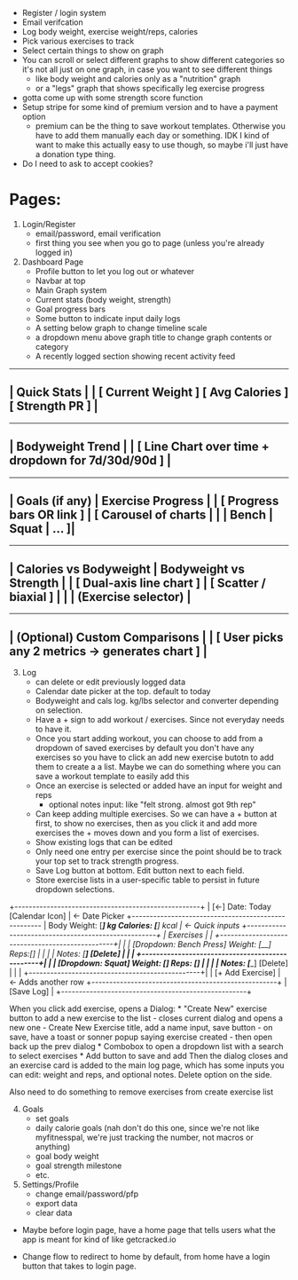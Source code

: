* Register / login system
* Email verifcation
* Log body weight, exercise weight/reps, calories
* Pick various exercises to track
* Select certain things to show on graph
* You can scroll or select different graphs to show different categories
so it's not all just on one graph, in case you want to see different things
    - like body weight and calories only as a "nutrition" graph
    - or a "legs" graph that shows specifically leg exercise progress
* gotta come up with some strength score function
* Setup stripe for some kind of premium version and to have a payment option
    - premium can be the thing to save workout templates. Otherwise you have to 
    add them manually each day or something. IDK I kind of want to make this
    actually easy to use though, so maybe i'll just have a donation type thing.
* Do I need to ask to accept cookies?

# Pages:
1. Login/Register
    - email/password, email verification
    - first thing you see when you go to page (unless you're already logged in)
2. Dashboard Page
    - Profile button to let you log out or whatever
    - Navbar at top
    - Main Graph system
    - Current stats (body weight, strength)
    - Goal progress bars
    - Some button to indicate input daily logs
    - A setting below graph to change timeline scale
    - a dropdown menu above graph title to change graph contents or category
    - A recently logged section showing recent activity feed

---------------------------------------------------------
|   Quick Stats                                          |
|  [ Current Weight ]  [ Avg Calories ]  [ Strength PR ] |
---------------------------------------------------------

---------------------------------------------------------
|                   Bodyweight Trend                    |
|   [ Line Chart over time + dropdown for 7d/30d/90d ]   |
---------------------------------------------------------

---------------------------------------------------------
|        Goals (if any)        |     Exercise Progress   |
|  [ Progress bars OR link ]   |  [ Carousel of charts   |
|                              |    Bench | Squat | ... ]|
---------------------------------------------------------

---------------------------------------------------------
| Calories vs Bodyweight       | Bodyweight vs Strength  |
|  [ Dual-axis line chart ]    | [ Scatter / biaxial ]  |
|                              |   (Exercise selector)   |
---------------------------------------------------------

---------------------------------------------------------
|            (Optional) Custom Comparisons              |
|  [ User picks any 2 metrics → generates chart ]        |
---------------------------------------------------------

3. Log
    - can delete or edit previously logged data
    - Calendar date picker at the top. default to today
    - Bodyweight and cals log. kg/lbs selector and converter depending on selection.
    - Have a + sign to add workout / exercises. Since not everyday needs to have it.
    - Once you start adding workout, you can choose to add from a dropdown of saved exercises
        by default you don't have any exercises so you have to click an add new exercise butotn to
        add them to create a a list.
        Maybe we can do something where you can save a workout template to easily add this
    - Once an exercise is selected or added have an input for weight and reps
        - optional notes input: like "felt strong. almost got 9th rep"
    - Can keep adding multiple exercises. So we can have a + button at first, to show no
    exercises, then as you click it and add more exercises the + moves down and
    you form a list of exercises.
    - Show existing logs that can be edited
    - Only need one entry per exercise since the point should be to track your
    top set to track strength progress.
    - Save Log button at bottom. Edit button next to each field.
    - Store exercise lists in a user-specific table to persist in future dropdown selections.

+----------------------------------------------------+
| [←] Date: Today  [Calendar Icon]                  |  <- Date Picker
+----------------------------------------------------
| Body Weight: [___] kg    Calories: [____] kcal    |  <- Quick inputs
+----------------------------------------------------+
| Exercises                                         |
| +------------------------------------------------+|
| | [Dropdown: Bench Press]  Weight: [__] Reps:[] | |
| | Notes: [__________]  [Delete]                 | |
| +------------------------------------------------+|
| | [Dropdown: Squat]  Weight: [__] Reps: [__]    | |
| | Notes: [__________]  [Delete]                 | |
| +------------------------------------------------+|
| [+ Add Exercise]                                  | <- Adds another row
+----------------------------------------------------+
| [Save Log]                                        |
+----------------------------------------------------+

When you click add exercise, opens a Dialog:
    * "Create New" exercise button to add a new exercise to the list
        - closes current dialog and opens a new one
        - Create New Exercise title, add a name input, save button
        - on save, have a toast or sonner popup saying exercise created
        - then open back up the prev dialog
    * Combobox to open a dropdown list with a search to select exercises
    * Add button to save and add
Then the dialog closes and an exercise card is added to the main log page,
which has some inputs you can edit: weight and reps, and optional notes. 
Delete option on the side.

Also need to do something to remove exercises from create exercise list


4. Goals
    - set goals
    - daily calorie goals (nah don't do this one, since we're not like myfitnesspal,
        we're just tracking the number, not macros or anything)
    - goal body weight
    - goal strength milestone
    - etc.
5. Settings/Profile
    - change email/password/pfp
    - export data
    - clear data

* Maybe before login page, have a home page that tells users what the app is meant for
  kind of like getcracked.io

* Change flow to redirect to home by default, from home have a login button 
  that takes to login page.
